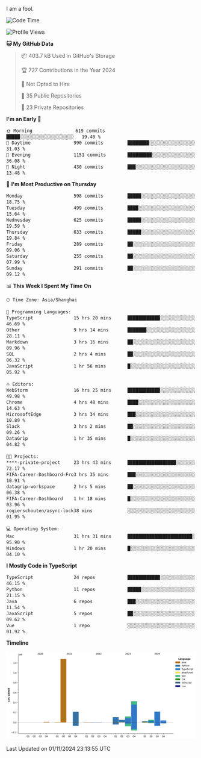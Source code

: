 I am a fool.

<!--START_SECTION:waka-->
![Code Time](http://img.shields.io/badge/Code%20Time-2%2C029%20hrs%2046%20mins-blue)

![Profile Views](http://img.shields.io/badge/Profile%20Views-0-blue)

**🐱 My GitHub Data** 

> 📦 403.7 kB Used in GitHub's Storage 
 > 
> 🏆 727 Contributions in the Year 2024
 > 
> 🚫 Not Opted to Hire
 > 
> 📜 35 Public Repositories 
 > 
> 🔑 23 Private Repositories 
 > 
**I'm an Early 🐤** 

```text
🌞 Morning                619 commits         █████░░░░░░░░░░░░░░░░░░░░   19.40 % 
🌆 Daytime                990 commits         ████████░░░░░░░░░░░░░░░░░   31.03 % 
🌃 Evening                1151 commits        █████████░░░░░░░░░░░░░░░░   36.08 % 
🌙 Night                  430 commits         ███░░░░░░░░░░░░░░░░░░░░░░   13.48 % 
```
📅 **I'm Most Productive on Thursday** 

```text
Monday                   598 commits         █████░░░░░░░░░░░░░░░░░░░░   18.75 % 
Tuesday                  499 commits         ████░░░░░░░░░░░░░░░░░░░░░   15.64 % 
Wednesday                625 commits         █████░░░░░░░░░░░░░░░░░░░░   19.59 % 
Thursday                 633 commits         █████░░░░░░░░░░░░░░░░░░░░   19.84 % 
Friday                   289 commits         ██░░░░░░░░░░░░░░░░░░░░░░░   09.06 % 
Saturday                 255 commits         ██░░░░░░░░░░░░░░░░░░░░░░░   07.99 % 
Sunday                   291 commits         ██░░░░░░░░░░░░░░░░░░░░░░░   09.12 % 
```


📊 **This Week I Spent My Time On** 

```text
🕑︎ Time Zone: Asia/Shanghai

💬 Programming Languages: 
TypeScript               15 hrs 20 mins      ████████████░░░░░░░░░░░░░   46.69 % 
Other                    9 hrs 14 mins       ███████░░░░░░░░░░░░░░░░░░   28.11 % 
Markdown                 3 hrs 16 mins       ██░░░░░░░░░░░░░░░░░░░░░░░   09.96 % 
SQL                      2 hrs 4 mins        ██░░░░░░░░░░░░░░░░░░░░░░░   06.32 % 
JavaScript               1 hr 56 mins        █░░░░░░░░░░░░░░░░░░░░░░░░   05.92 % 

🔥 Editors: 
WebStorm                 16 hrs 25 mins      ████████████░░░░░░░░░░░░░   49.98 % 
Chrome                   4 hrs 48 mins       ████░░░░░░░░░░░░░░░░░░░░░   14.63 % 
MicrosoftEdge            3 hrs 34 mins       ███░░░░░░░░░░░░░░░░░░░░░░   10.89 % 
Slack                    3 hrs 2 mins        ██░░░░░░░░░░░░░░░░░░░░░░░   09.26 % 
DataGrip                 1 hr 35 mins        █░░░░░░░░░░░░░░░░░░░░░░░░   04.82 % 

🐱‍💻 Projects: 
****-private-project     23 hrs 43 mins      ██████████████████░░░░░░░   72.17 % 
FIFA-Career-Dashboard-Fro3 hrs 35 mins       ███░░░░░░░░░░░░░░░░░░░░░░   10.91 % 
datagrip-workspace       2 hrs 5 mins        ██░░░░░░░░░░░░░░░░░░░░░░░   06.38 % 
FIFA-Career-Dashboard    1 hr 18 mins        █░░░░░░░░░░░░░░░░░░░░░░░░   03.96 % 
rogierschouten/async-lock38 mins             ░░░░░░░░░░░░░░░░░░░░░░░░░   01.95 % 

💻 Operating System: 
Mac                      31 hrs 31 mins      ████████████████████████░   95.90 % 
Windows                  1 hr 20 mins        █░░░░░░░░░░░░░░░░░░░░░░░░   04.10 % 
```

**I Mostly Code in TypeScript** 

```text
TypeScript               24 repos            ████████████░░░░░░░░░░░░░   46.15 % 
Python                   11 repos            █████░░░░░░░░░░░░░░░░░░░░   21.15 % 
Java                     6 repos             ███░░░░░░░░░░░░░░░░░░░░░░   11.54 % 
JavaScript               5 repos             ██░░░░░░░░░░░░░░░░░░░░░░░   09.62 % 
Vue                      1 repo              ░░░░░░░░░░░░░░░░░░░░░░░░░   01.92 % 
```



**Timeline**

![Lines of Code chart](https://raw.githubusercontent.com/VeejaLiu/VeejaLiu/master/assets/bar_graph.png)


 Last Updated on 01/11/2024 23:13:55 UTC
<!--END_SECTION:waka-->
